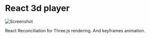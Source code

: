 # React 3d player
![Screenshot](demo.gif)

React Reconciliation for Three.js rendering. And keyframes animation.
